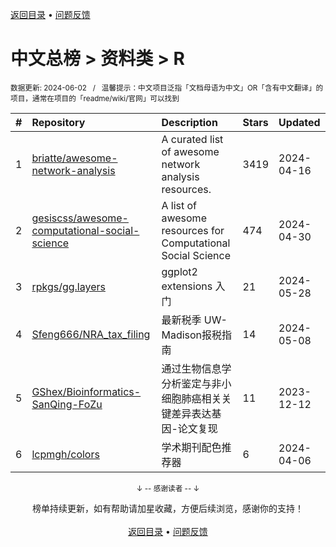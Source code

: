 <a href="https://gitee.com/GrowingGit/GitHub-Chinese-Top-Charts#github中文排行榜">返回目录</a> • <a href="/content/docs/feedback.md">问题反馈</a>

# 中文总榜 > 资料类 > R
<sub>数据更新: 2024-06-02&nbsp;&nbsp;&nbsp;/&nbsp;&nbsp;&nbsp;温馨提示：中文项目泛指「文档母语为中文」OR「含有中文翻译」的项目，通常在项目的「readme/wiki/官网」可以找到</sub>

|#|Repository|Description|Stars|Updated|
|:-|:-|:-|:-|:-|
|1|[briatte/awesome-network-analysis](https://github.com/briatte/awesome-network-analysis)|A curated list of awesome network analysis resources.|3419|2024-04-16|
|2|[gesiscss/awesome-computational-social-science](https://github.com/gesiscss/awesome-computational-social-science)|A list of awesome resources for Computational Social Science|474|2024-04-30|
|3|[rpkgs/gg.layers](https://github.com/rpkgs/gg.layers)|ggplot2 extensions 入门|21|2024-05-28|
|4|[Sfeng666/NRA_tax_filing](https://github.com/Sfeng666/NRA_tax_filing)|最新税季 UW-Madison报税指南|14|2024-05-08|
|5|[GShex/Bioinformatics-SanQing-FoZu](https://github.com/GShex/Bioinformatics-SanQing-FoZu)|通过生物信息学分析鉴定与非小细胞肺癌相关关键差异表达基因-论文复现|11|2023-12-12|
|6|[lcpmgh/colors](https://github.com/lcpmgh/colors)|学术期刊配色推荐器|6|2024-04-06|

<div align="center">
    <p><sub>↓ -- 感谢读者 -- ↓</sub></p>
    榜单持续更新，如有帮助请加星收藏，方便后续浏览，感谢你的支持！
</div>

<br/>

<div align="center"><a href="https://gitee.com/GrowingGit/GitHub-Chinese-Top-Charts#github中文排行榜">返回目录</a> • <a href="/content/docs/feedback.md">问题反馈</a></div>
